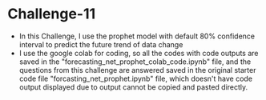 # Challenge-11
- In this Challenge, I use the prophet model with default 80% confidence interval to predict the future trend of data change
- I use the google colab for coding, so all the codes with code outputs are saved in the "forecasting_net_prophet_colab_code.ipynb" file, and the questions from this challenge are answered saved in the original starter code file "forcasting_net_prophet.ipynb" file, which doesn't have code output displayed due to output cannot be copied and pasted directly.
